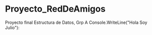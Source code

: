 # Proyecto_RedDeAmigos
Proyecto final Estructura de Datos, Grp A
Console.WriteLine("Hola Soy Julio"):
